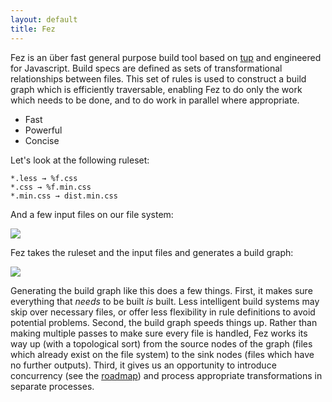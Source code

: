 ```yaml
---
layout: default
title: Fez
---
```


Fez is an über fast general purpose build tool based on [tup][1] and engineered for Javascript. Build specs are defined as sets of transformational relationships between files. This set of rules is used to construct a build graph which is efficiently traversable, enabling Fez to do only the work which needs to be done, and to do work in parallel where appropriate.

<ul class="overview-list">
  <li>Fast</li>
  <li>Powerful</li>
  <li>Concise</li>
</ul>

Let's look at the following ruleset:

    *.less → %f.css
    *.css → %f.min.css
    *.min.css → dist.min.css

And a few input files on our file system:

![](https://dl.dropboxusercontent.com/u/10832827/before.svg)

Fez takes  the ruleset and  the input files and  generates a
build graph:

![](https://dl.dropboxusercontent.com/u/10832827/after.svg)

Generating the build graph like this does a few things. First, it makes sure
everything that *needs* to be built *is* built. Less intelligent build systems
may skip over necessary files, or offer less flexibility in rule definitions to
avoid potential problems. Second, the build graph speeds things up. Rather than
making multiple passes to make sure every file is handled, Fez works its way up
(with a topological sort) from the source nodes of the graph (files which
already exist on the file system) to the sink nodes (files which have no further
outputs). Third, it gives us an opportunity to introduce concurrency (see the
[roadmap](/contribute.html#roadmap)) and process appropriate transformations in separate processes.

[1]: http://gittup.org/tup/